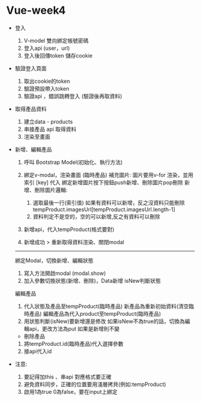 # Vue-week4
- 登入
  1. V-model 雙向綁定帳號密碼
  2. 登入api (user，url)
  3. 登入後回傳token 儲存cookie 

- 驗證登入頁面
  1. 取出cookie的token
  2. 驗證預設帶入token
  3. 驗證api ，錯誤跳轉登入 (驗證後再取資料)

- 取得產品資料
  1. 建立data - products
  2. 串接產品 api 取得資料
  3. 渲染至畫面

- 新增、編輯產品
  1. 呼叫 Bootstrap Model(初始化、執行方法)
  2. 綁定v-modal，渲染畫面 (臨時產品)
     補充圖片:
     圖片要用v-for 渲染，並用索引 [key] 代入
     綁定新增圖片按下按鈕push新增、刪除圖片pop刪除
     新增、刪除圖片邏輯:
     1. 選取最後一行(索引值) 如果有資料可以新增，反之沒資料只能刪除
        tempProduct.imagesUrl[tempProduct.imagesUrl.length-1]
     2. 資料判定不是空的，空的可以新增,反之有資料可以刪除

  3. 新增api，代入tempProduct(格式要對)
  4. 新增成功 > 重新取得資料渲染、關閉modal
  --------------------------------------------------------
  綁定Modal，切換新增、編輯狀態
  1. 寫入方法開啟modal (modal.show)
  2. 加入參數切換狀態(新增、刪除)，Data新增 isNew判斷狀態

  編輯產品
  1. 代入狀態及產品至tempProduct(臨時產品)
      新產品為重新初始資料(清空臨時產品)
      編輯產品為代入product至tempProduct(臨時產品)
  2. 用狀態判斷(isNew)要新增還是修改
      如果isNew不為true的話，切換為編輯api，更改方法為put
      如果是新增則不變

  - 刪除產品
  1. 將tempProduct.id(臨時產品)代入選擇參數
  2. 接api代入id

- 注意:
  1. 要記得加this 、串api 對應格式要正確
  2. 避免資料同步，正確的位置要用淺層拷貝(例如:tempProduct)
  3. 啟用1為true 0為false，要在input上綁定      

